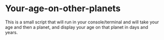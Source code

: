 # Your-age-on-other-planets
This is a small script that will run in your console/terminal and will take your age and then a planet, and display your age on that planet in days and years.
